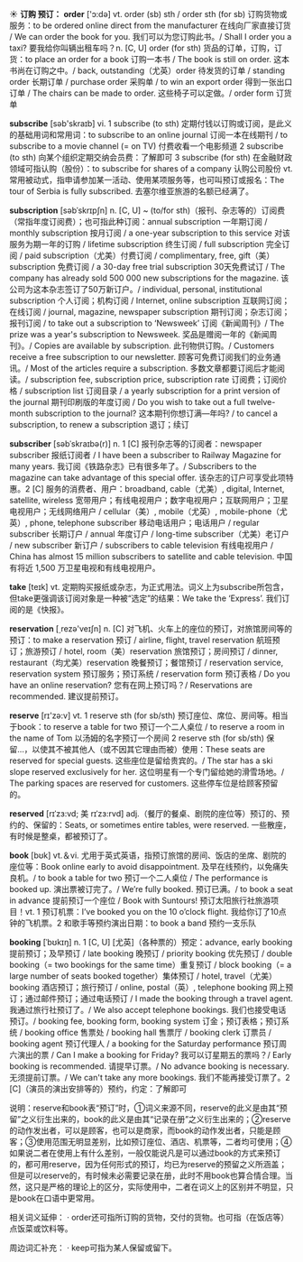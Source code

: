 ☀ <span class="category">**订购 预订：**</span>
<span class="vocabulary">**order**</span> ['ɔ:də] 
<span class="definition">vt. order (sb) sth / order sth (for sb) 订购货物或服务：</span>to be ordered online direct from the manufacturer 在线向厂家直接订货 / We can order the book for you. 我们可以为您订购此书。/ Shall I order you a taxi? 要我给你叫辆出租车吗？<span class="definition">n. [C, U] order (for sth) 货品的订单，订购，订货：</span>to place an order for a book 订购一本书 / The book is still on order. 这本书尚在订购之中。/ back, outstanding（尤英）order 待发货的订单 / standing order 长期订单 / purchase order 采购单 / to win an export order 得到一张出口订单 / The chairs can be made to order. 这些椅子可以定做。/ order form 订货单 

<span class="vocabulary">**subscribe**</span> [səb'skraɪb] 
<span class="definition">vi. 1 subscribe (to sth) 定期付钱以订购或订阅，是此义的基础用词和常用词：</span>to subscribe to an online journal 订阅一本在线期刊 / to subscribe to a movie channel (= on TV) 付费收看一个电影频道 <span class="definition">2 subscribe (to sth) 向某个组织定期交纳会员费：</span>了解即可 <span class="definition">3 subscribe (for sth) 在金融财政领域可指认购（股份）：</span>to subscribe for shares of a company 认购公司股份 <span class="definition">vt. 常用被动式，指申请参加某一活动、使用某项服务等，也可叫预订或报名：</span>The tour of Serbia is fully subscribed. 去塞尔维亚旅游的名额已经满了。
           
<span class="vocabulary">**subscription**</span> [səbˈskrɪpʃn]
<span class="definition">n. [C, U] ~ (to/for sth)（报刊、杂志等的）订阅费（常指年度订阅费）；也可指此种订阅：</span>annual subscription 一年期订阅 / monthly subscription 按月订阅 / a one-year subscription to this service 对该服务为期一年的订购 / lifetime subscription 终生订阅 / full subscription 完全订阅 / paid subscription（尤美）付费订阅 / complimentary, free, gift（美）subscription 免费订阅 / a 30-day free trial subscription 30天免费试订 / The company has already sold 500 000 new subscriptions for the magazine. 该公司为这本杂志签订了50万新订户。/ individual, personal, institutional subscription 个人订阅；机构订阅 / Internet, online subscription 互联网订阅；在线订阅 / journal, magazine, newspaper subscription 期刊订阅；杂志订阅；报刊订阅 / to take out a subscription to ‘Newsweek’ 订阅《新闻周刊》/ The prize was a year's subscription to Newsweek. 奖品是赠阅一年的《新闻周刊》。/ Copies are available by subscription. 此刊物供订购。/ Customers receive a free subscription to our newsletter. 顾客可免费订阅我们的业务通讯。/ Most of the articles require a subscription. 多数文章都要订阅后才能阅读。/ subscription fee, subscription price, subscription rate 订阅费；订阅价格 / subscription list 订阅目录 / a yearly subscription for a print version of the journal 期刊印刷版的年度订阅 / Do you wish to take out a full twelve-month subscription to the journal? 这本期刊你想订满—年吗? / to cancel a subscription, to renew a subscription 退订；续订
           
<span class="vocabulary">**subscriber**</span> [səbˈskraɪbə(r)]
<span class="definition">n. 1 [C] 报刊杂志等的订阅者：</span>newspaper subscriber 报纸订阅者 / I have been a subscriber to Railway Magazine for many years. 我订阅《铁路杂志》已有很多年了。/ Subscribers to the magazine can take advantage of this special offer. 该杂志的订户可享受此项特惠。<span class="definition">2 [C] 服务的消费者、用户：</span>broadband, cable（尤美）, digital, Internet, satellite, wireless 宽带用户；有线电视用户；数字电视用户；互联网用户；卫星电视用户；无线网络用户 / cellular（美）, mobile（尤英）, mobile-phone（尤英）, phone, telephone subscriber 移动电话用户；电话用户 / regular subscriber 长期订户 / annual 年度订户 / long-time subscriber（尤美）老订户 / new subscriber 新订户 / subscribers to cable television 有线电视用户 / China has almost 15 million subscribers to satellite and cable television. 中国有将近 1,500 万卫星电视和有线电视用户。

<span class="vocabulary">**take**</span> [teɪk] 
<span class="definition">vt. 定期购买报纸或杂志，为正式用法。词义上为subscribe所包含，但take更强调该订阅对象是一种被“选定”的结果：</span>We take the ‘Express’. 我们订阅的是《快报》。

<span class="vocabulary">**reservation**</span> [͵rezə'veɪʃn] 
<span class="definition">n. [C] 对飞机、火车上的座位的预订，对旅馆房间等的预订：</span>to make a reservation 预订 / airline, flight, travel reservation 航班预订；旅游预订 / hotel, room（美）reservation 旅馆预订；房间预订 / dinner, restaurant（均尤美）reservation 晚餐预订；餐馆预订 / reservation service, reservation system 预订服务；预订系统 / reservation form 预订表格 / Do you have an online reservation? 您有在网上预订吗？/ Reservations are recommended. 建议提前预订。

<span class="vocabulary">**reserve**</span> [rɪ'zə:v] 
<span class="definition">vt. 1 reserve sth (for sb/sth) 预订座位、席位、房间等。相当于book：</span>to reserve a table for two 预订一个二人桌位 / to reserve a room in the name of Tom 以汤姆的名字预订一个房间 <span class="definition">2 reserve sth (for sb/sth) 保留…，以使其不被其他人（或不因其它理由而被）使用：</span>These seats are reserved for special guests. 这些座位是留给贵宾的。/ The star has a ski slope reserved exclusively for her. 这位明星有一个专门留给她的滑雪场地。/ The parking spaces are reserved for customers. 这些停车位是给顾客预留的。
           
<span class="vocabulary">**reserved**</span> [rɪˈzɜ:vd; 美 rɪˈzɜ:rvd]
<span class="definition">adj.（餐厅的餐桌、剧院的座位等）预订的、预约的、保留的：</span>Seats, or sometimes entire tables, were reserved. 一些散座，有时候是整桌，都被预订了。

<span class="vocabulary">**book**</span> [bʊk] 
<span class="definition">vt.＆vi. 尤用于英式英语，指预订旅馆的房间、饭店的坐席、剧院的座位等：</span>Book online early to avoid disappointment. 及早在线预约，以免痛失良机。/ to book a table for two 预订一个二人桌位 / The performance is booked up. 演出票被订完了。/ We’re fully booked. 预订已满。/ to book a seat in advance 提前预订一个座位 / Book with Suntours! 预订太阳旅行社旅游项目！<span class="definition">vt. 1 预订机票：</span>I’ve booked you on the 10 o’clock flight. 我给你订了10点钟的飞机票。<span class="definition">2 和歌手等预约演出日期：</span>to book a band 预约一支乐队
           
<span class="vocabulary">**booking**</span> [ˈbʊkɪŋ]
<span class="definition">n. 1 [C, U] [尤英]（各种票的）预定：</span>advance, early booking 提前预订；及早预订 / late booking 晚预订 / priority booking 优先预订 / double booking（= two bookings for the same time）重复预订 / block booking（= a large number of seats booked together）集体预订 / hotel, travel（尤美）booking 酒店预订；旅行预订 / online, postal（英）, telephone booking 网上预订；通过邮件预订；通过电话预订 / I made the booking through a travel agent. 我通过旅行社预订了。/ We also accept telephone bookings. 我们也接受电话预订。/ booking fee, booking form, booking system 订金；预订表格；预订系统 / booking office 售票处 / booking hall 售票厅 / booking clerk 订票员 / booking agent 预订代理人 / a booking for the Saturday performance 预订周六演出的票 / Can I make a booking for Friday? 我可以订星期五的票吗？/ Early booking is recommended. 请提早订票。/ No advance booking is necessary. 无须提前订票。/ We can't take any more bookings. 我们不能再接受订票了。<span class="definition">2 [C]（演员的演出安排等的）预约，约定：</span>了解即可

说明：reserve和book表“预订”时，①词义来源不同，reserve的此义是由其“预留”之义衍生出来的，book的此义是由其“记录在册”之义衍生出来的；②reserve的动作发出者，可以是顾客，也可以是商家，而book的动作发出者，只能是顾客；③使用范围无明显差别，比如预订座位、酒店、机票等，二者均可使用；④如果说二者在使用上有什么差别，一般仅能说凡是可以通过book的方式来预订的，都可用reserve，因为任何形式的预订，均已为reserve的预留之义所涵盖；但是可以reserve的，有时候未必需要记录在册，此时不用book也算合情合理。当然，这只是严格的理论上的区分，实际使用中，二者在词义上的区别并不明显，只是book在口语中更常用。

相关词义延伸：
· order还可指所订购的货物，交付的货物。也可指（在饭店等）点饭菜或饮料等。

周边词汇补充：
· keep可指为某人保留或留下。
